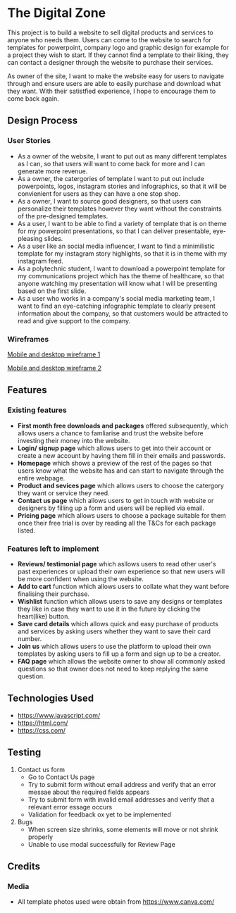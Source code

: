 # The Digital Zone

<p>This project is to build a website to sell digital products and services to anyone who needs them. Users can come to the website to search for templates for powerpoint, company logo and graphic design for example for a project they wish to start. If they cannot find a template to their liking, they can contact a designer through the website to purchase their services.</p>
<p>As owner of the site, I want to make the website easy for users to navigate through and ensure users are able to easily purchase and download what they want. With their satistfied experience, I hope to encourage them to come back again.</p>

## Design Process

### User Stories

- As a owner of the website, I want to put out as many different templates as I can, so that users will want to come back for more and I can generate more revenue.
- As a owner, the catergories of template I want to put out include powerpoints, logos, instagram stories and infographics, so that it will be convienient for users as they can have a one stop shop.
- As a owner, I want to source good designers, so that users can personalize their templates however they want without the constraints of the pre-designed templates.
- As a user, I want to be able to find a variety of template that is on theme for my powerpoint presentations, so that I can deliver presentable, eye-pleasing slides.
- As a user like an social media influencer, I want to find a minimilistic template for my instagram story highlights, so that it is in theme with my instagram feed.
- As a polytechnic student, I want to download a powerpoint template for my communications project which has the theme of healthcare, so that anyone watching my presentation will know what I will be presenting based on the first slide.
- As a user who works in a company's social media marketing team, I want to find an eye-catching infographic template to clearly present information about the company, so that customers would be attracted to read and give support to the company.

### Wireframes

[Mobile and desktop wireframe 1](/ID_s10244203_Shannen_Assg1_wireframe1.xd)

[Mobile and desktop wireframe 2](/ID_s10244203_Shannen_Assg1_wireframe2.xd)

## Features

### Existing features

- **First month free downloads and packages** offered subsequently, which allows users a chance to famliarise and trust the website before investing their money into the website.
- **Login/ signup page** which allows users to get into their account or create a new account by having them fill in their emails and passwords.
- **Homepage** which shows a preview of the rest of the pages so that users know what the website has and can start to navigate through the entire webpage.
- **Product and sevices page** which allows users to choose the catergory they want or service they need.
- **Contact us page** which allows users to get in touch with website or designers by filling up a form and users will be replied via email.
- **Pricing page** which allows users to choose a package suitable for them once their free trial is over by reading all the T&Cs for each package listed.

### Features left to implement

- **Reviews/ testimonial page** which asllows users to read other user's past experiences or upload their own experience so that new users will be more confident when using the website.
- **Add to cart** function which allows users to collate what they want before finalising their purchase.
- **Wishlist** function which allows users to save any designs or templates they like in case they want to use it in the future by clicking the heart(like) button.
- **Save card details** which allows quick and easy purchase of products and services by asking users whether they want to save their card number.
- **Join us** which allows users to use the platform to upload their own templates by asking users to fill up a form and sign up to be a creator.
- **FAQ page** which allows the website owner to show all commonly asked questions so that owner does not need to keep replying the same question.

## Technologies Used

- <https://www.javascript.com/>
- <https://html.com/>
- <https://css.com/>

## Testing

1. Contact us form
   - Go to Contact Us page
   - Try to submit form without email address and verify that an error messae about the required fields appears
   - Try to submit form with invalid email addresses and verify that a relevant error essage occurs
   - Validation for feedback ox yet to be implemented
2. Bugs
   - When screen size shrinks, some elements will move or not shrink properly
   - Unable to use modal successfully for Review Page

## Credits

### Media

- All template photos used were obtain from <https://www.canva.com/>

